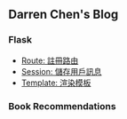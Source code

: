 ## Darren Chen's Blog

### Flask

* [Route: 註冊路由](flask/route.md)
* [Session: 儲存用戶訊息](flask/session.md)
* [Template: 渲染模板](flask/template.md)

### Book Recommendations
